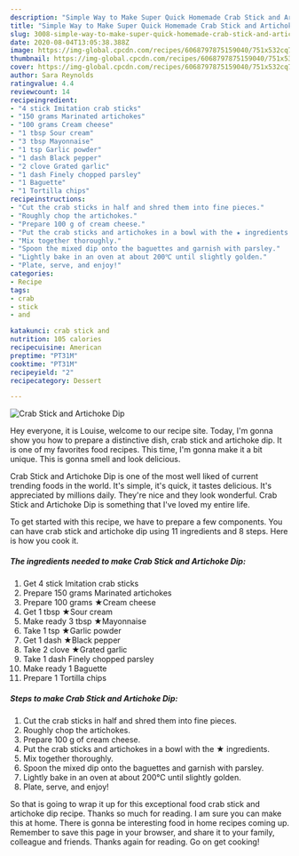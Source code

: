 ```yaml
---
description: "Simple Way to Make Super Quick Homemade Crab Stick and Artichoke Dip"
title: "Simple Way to Make Super Quick Homemade Crab Stick and Artichoke Dip"
slug: 3008-simple-way-to-make-super-quick-homemade-crab-stick-and-artichoke-dip
date: 2020-08-04T13:05:38.388Z
image: https://img-global.cpcdn.com/recipes/6068797875159040/751x532cq70/crab-stick-and-artichoke-dip-recipe-main-photo.jpg
thumbnail: https://img-global.cpcdn.com/recipes/6068797875159040/751x532cq70/crab-stick-and-artichoke-dip-recipe-main-photo.jpg
cover: https://img-global.cpcdn.com/recipes/6068797875159040/751x532cq70/crab-stick-and-artichoke-dip-recipe-main-photo.jpg
author: Sara Reynolds
ratingvalue: 4.4
reviewcount: 14
recipeingredient:
- "4 stick Imitation crab sticks"
- "150 grams Marinated artichokes"
- "100 grams Cream cheese"
- "1 tbsp Sour cream"
- "3 tbsp Mayonnaise"
- "1 tsp Garlic powder"
- "1 dash Black pepper"
- "2 clove Grated garlic"
- "1 dash Finely chopped parsley"
- "1 Baguette"
- "1 Tortilla chips"
recipeinstructions:
- "Cut the crab sticks in half and shred them into fine pieces."
- "Roughly chop the artichokes."
- "Prepare 100 g of cream cheese."
- "Put the crab sticks and artichokes in a bowl with the ★ ingredients."
- "Mix together thoroughly."
- "Spoon the mixed dip onto the baguettes and garnish with parsley."
- "Lightly bake in an oven at about 200℃ until slightly golden."
- "Plate, serve, and enjoy!"
categories:
- Recipe
tags:
- crab
- stick
- and

katakunci: crab stick and 
nutrition: 105 calories
recipecuisine: American
preptime: "PT31M"
cooktime: "PT31M"
recipeyield: "2"
recipecategory: Dessert

---
```



![Crab Stick and Artichoke Dip](https://img-global.cpcdn.com/recipes/6068797875159040/751x532cq70/crab-stick-and-artichoke-dip-recipe-main-photo.jpg)

Hey everyone, it is Louise, welcome to our recipe site. Today, I'm gonna show you how to prepare a distinctive dish, crab stick and artichoke dip. It is one of my favorites food recipes. This time, I'm gonna make it a bit unique. This is gonna smell and look delicious.

Crab Stick and Artichoke Dip is one of the most well liked of current trending foods in the world. It's simple, it's quick, it tastes delicious. It's appreciated by millions daily. They're nice and they look wonderful. Crab Stick and Artichoke Dip is something that I've loved my entire life.




To get started with this recipe, we have to prepare a few components. You can have crab stick and artichoke dip using 11 ingredients and 8 steps. Here is how you cook it.

<!--inarticleads1-->

##### The ingredients needed to make Crab Stick and Artichoke Dip:

1. Get 4 stick Imitation crab sticks
1. Prepare 150 grams Marinated artichokes
1. Prepare 100 grams ★Cream cheese
1. Get 1 tbsp ★Sour cream
1. Make ready 3 tbsp ★Mayonnaise
1. Take 1 tsp ★Garlic powder
1. Get 1 dash ★Black pepper
1. Take 2 clove ★Grated garlic
1. Take 1 dash Finely chopped parsley
1. Make ready 1 Baguette
1. Prepare 1 Tortilla chips




<!--inarticleads2-->

##### Steps to make Crab Stick and Artichoke Dip:

1. Cut the crab sticks in half and shred them into fine pieces.
1. Roughly chop the artichokes.
1. Prepare 100 g of cream cheese.
1. Put the crab sticks and artichokes in a bowl with the ★ ingredients.
1. Mix together thoroughly.
1. Spoon the mixed dip onto the baguettes and garnish with parsley.
1. Lightly bake in an oven at about 200℃ until slightly golden.
1. Plate, serve, and enjoy!




So that is going to wrap it up for this exceptional food crab stick and artichoke dip recipe. Thanks so much for reading. I am sure you can make this at home. There is gonna be interesting food in home recipes coming up. Remember to save this page in your browser, and share it to your family, colleague and friends. Thanks again for reading. Go on get cooking!
